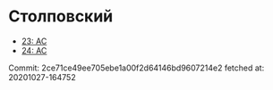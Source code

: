 # Столповский
- [23: AC](23.md)
- [24: AC](24.md)

Commit: 2ce71ce49ee705ebe1a00f2d64146bd9607214e2
 fetched at: 20201027-164752

